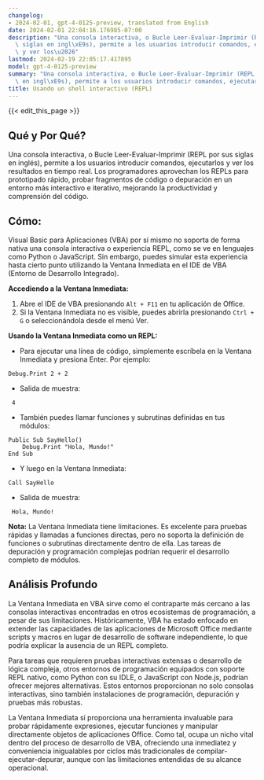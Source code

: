```yaml
---
changelog:
- 2024-02-01, gpt-4-0125-preview, translated from English
date: 2024-02-01 22:04:16.176985-07:00
description: "Una consola interactiva, o Bucle Leer-Evaluar-Imprimir (REPL por sus\
  \ siglas en ingl\xE9s), permite a los usuarios introducir comandos, ejecutarlos\
  \ y ver los\u2026"
lastmod: 2024-02-19 22:05:17.417895
model: gpt-4-0125-preview
summary: "Una consola interactiva, o Bucle Leer-Evaluar-Imprimir (REPL por sus siglas\
  \ en ingl\xE9s), permite a los usuarios introducir comandos, ejecutarlos y ver los\u2026"
title: Usando un shell interactivo (REPL)
---
```


{{< edit_this_page >}}

## Qué y Por Qué?

Una consola interactiva, o Bucle Leer-Evaluar-Imprimir (REPL por sus siglas en inglés), permite a los usuarios introducir comandos, ejecutarlos y ver los resultados en tiempo real. Los programadores aprovechan los REPLs para prototipado rápido, probar fragmentos de código o depuración en un entorno más interactivo e iterativo, mejorando la productividad y comprensión del código.

## Cómo:

Visual Basic para Aplicaciones (VBA) por sí mismo no soporta de forma nativa una consola interactiva o experiencia REPL, como se ve en lenguajes como Python o JavaScript. Sin embargo, puedes simular esta experiencia hasta cierto punto utilizando la Ventana Inmediata en el IDE de VBA (Entorno de Desarrollo Integrado).

**Accediendo a la Ventana Inmediata:**
1. Abre el IDE de VBA presionando `Alt + F11` en tu aplicación de Office.
2. Si la Ventana Inmediata no es visible, puedes abrirla presionando `Ctrl + G` o seleccionándola desde el menú Ver.

**Usando la Ventana Inmediata como un REPL:**
- Para ejecutar una línea de código, simplemente escríbela en la Ventana Inmediata y presiona Enter. Por ejemplo:

```basic
Debug.Print 2 + 2
```

- Salida de muestra:
```
 4
```

- También puedes llamar funciones y subrutinas definidas en tus módulos:

```basic
Public Sub SayHello()
    Debug.Print "Hola, Mundo!"
End Sub
```

- Y luego en la Ventana Inmediata:
```basic
Call SayHello
```

- Salida de muestra:
```
 Hola, Mundo!
```

**Nota:** La Ventana Inmediata tiene limitaciones. Es excelente para pruebas rápidas y llamadas a funciones directas, pero no soporta la definición de funciones o subrutinas directamente dentro de ella. Las tareas de depuración y programación complejas podrían requerir el desarrollo completo de módulos.

## Análisis Profundo

La Ventana Inmediata en VBA sirve como el contraparte más cercano a las consolas interactivas encontradas en otros ecosistemas de programación, a pesar de sus limitaciones. Históricamente, VBA ha estado enfocado en extender las capacidades de las aplicaciones de Microsoft Office mediante scripts y macros en lugar de desarrollo de software independiente, lo que podría explicar la ausencia de un REPL completo.

Para tareas que requieren pruebas interactivas extensas o desarrollo de lógica compleja, otros entornos de programación equipados con soporte REPL nativo, como Python con su IDLE, o JavaScript con Node.js, podrían ofrecer mejores alternativas. Estos entornos proporcionan no solo consolas interactivas, sino también instalaciones de programación, depuración y pruebas más robustas.

La Ventana Inmediata sí proporciona una herramienta invaluable para probar rápidamente expresiones, ejecutar funciones y manipular directamente objetos de aplicaciones Office. Como tal, ocupa un nicho vital dentro del proceso de desarrollo de VBA, ofreciendo una inmediatez y conveniencia inigualables por ciclos más tradicionales de compilar-ejecutar-depurar, aunque con las limitaciones entendidas de su alcance operacional.
